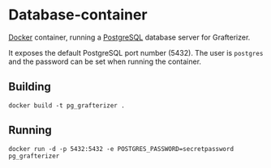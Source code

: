 # Database-container

[Docker](https://www.docker.io/) container, running a [PostgreSQL](http://www.postgresql.org/) database server for Grafterizer.

It exposes the default PostgreSQL port number (5432). The user is ```postgres``` and the password can be set when running the container.

## Building

```docker build -t pg_grafterizer .```

## Running

```docker run -d -p 5432:5432 -e POSTGRES_PASSWORD=secretpassword pg_grafterizer```
